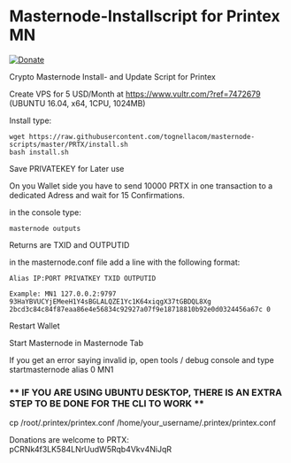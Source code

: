 # Masternode-Installscript for Printex MN
[![Donate](https://img.shields.io/badge/Donate-PayPal-green.svg)](https://www.paypal.com/cgi-bin/webscr?cmd=_s-xclick&hosted_button_id=52GDK7EG3Q2BC)

Crypto Masternode Install- and Update Script for Printex

Create VPS for 5 USD/Month at https://www.vultr.com/?ref=7472679 (UBUNTU 16.04, x64, 1CPU, 1024MB) 

Install type:

    wget https://raw.githubusercontent.com/tognellacom/masternode-scripts/master/PRTX/install.sh
    bash install.sh

Save PRIVATEKEY for Later use

On you Wallet side you have to send 10000 PRTX in one transaction to a dedicated Adress and wait for 15 Confirmations.

in the console type:

    masternode outputs

Returns are TXID and OUTPUTID

in the masternode.conf file add a line with the following format:
    
    Alias IP:PORT PRIVATKEY TXID OUTPUTID

    Example: MN1 127.0.0.2:9797 93HaYBVUCYjEMeeH1Y4sBGLALQZE1Yc1K64xiqgX37tGBDQL8Xg 2bcd3c84c84f87eaa86e4e56834c92927a07f9e18718810b92e0d0324456a67c 0

Restart Wallet

Start Masternode in Masternode Tab

If you get an error saying invalid ip, open tools / debug console and type startmasternode alias 0 MN1

### ** IF YOU ARE USING UBUNTU DESKTOP, THERE IS AN EXTRA STEP TO BE DONE FOR THE CLI TO WORK **
cp /root/.printex/printex.conf /home/your_username/.printex/printex.conf

Donations are welcome to PRTX: pCRNk4f3LK584LNrUudW5Rqb4Vkv4NiJqR
